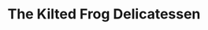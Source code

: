 ---
title: "The Kilted Frog Delicatessen"
url: /inverurie/the-kilted-frog-delicatessen/
shop: deli
---